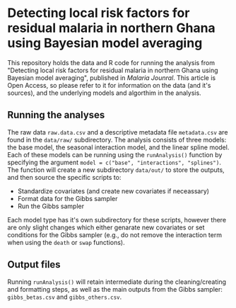 # Detecting local risk factors for residual malaria in northern Ghana using Bayesian model averaging

This repository holds the data and R code for running the analysis from "Detecting local risk factors for residual malaria in northern Ghana using Bayesian model averaging", published in *Malaria Jounral*. This article is Open Access, so please refer to it for information on the data (and it's sources), and the underlying models and algorthim in the analysis. 

## Running the analyses

The raw data `raw.data.csv` and a descriptive  metadata file `metadata.csv` are found in the `data/raw/` subdirectory. The analysis consists of three models: the base model, the seasonal interaction model, and the linear spline model. Each of these models can be running using the `runAnalysis()` function by specifying the argument `model = c("base", "interactions", "splines")`. The function will create a new subdirectory `data/out/` to store the outputs, and then source the specific scripts to:

* Standardize covariates (and create new covariates if neceassary)
* Format data for the Gibbs sampler
* Run the Gibbs sampler

Each model type has it's own subdirectory for these scripts, however there are only slight changes which either genarate new covariates or set conditions for the Gibbs sampler (e.g., do not remove the interaction term when using the `death` or `swap` functions).

## Output files

Running `runAnalysis()` will retain intermediate during the cleaning/creating and formatting steps, as well as the main outputs from the Gibbs sampler: `gibbs_betas.csv` and `gibbs_others.csv`. 
